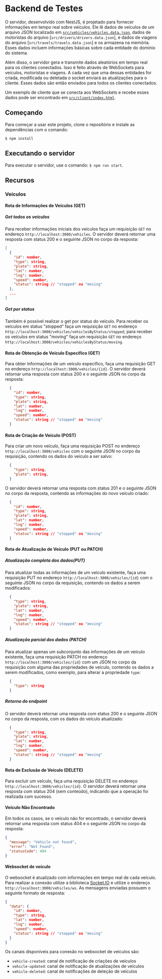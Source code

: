 # Backend de Testes

O servidor, desenvolvido com NestJS, é projetado para fornecer informações em tempo real sobre veículos. Ele lê dados de veículos de um arquivo JSON localizado em [`src/vehicles/vehicles.data.json`](src/vehicles/vehicles.data.json), dados de motoristas do arquivo [`src/drivers/drivers.data.json`], e dados de viagens do arquivo [`src/travels/travels.data.json`] e os armazena na memória. Esses dados incluem informações básicas sobre cada entidade do domínio do sistema.

Além disso, o servidor gera e transmite dados aleatórios em tempo real para os clientes conectados. Isso é feito através de WebSockets para veículos, motoristas e viagens. A cada vez que uma dessas entidades for criada, modificada ou deletada o socket enviará as atualizações para o cliente. Esses dados são então enviados para todos os clientes conectados.

Um exemplo de cliente que se conecta aos WebSockets e recebe esses dados pode ser encontrado em [`src/client/index.html`](src/client/index.html).

## Começando

Para começar a usar este projeto, clone o repositório e instale as dependências com o comando:

```$ npm install```

## Executando o servidor

Para executar o servidor, use o comando: 
```$ npm run start```.

## Recursos

### Veículos

#### Rota de Informações de Veículos (GET)

##### Get todos os veículos
Para receber informações iniciais dos veículos faça um requisição `GET` no endereço `http://localhost:3000/vehicles`. O servidor deverá retornar uma resposta com status 200 e o seguinte JSON no corpo da resposta:

```json
[
  {
    "id": number,
    "type": string,
    "plate": string,
    "lat": number,
    "lng": number,
    "speed": number,
    "status": string // "stopped" ou "moving"
  },
  ...
]
```

##### Get por status
Também é possível realizar o get por status do veículo. Para receber os veículos em status "stopped" faça um requisição `GET` no endereço `http://localhost:3000/vehicles/vehiclesByStatus/stopped`; para receber os veículos em status "moving" faça um requisição `GET` no endereço `http://localhost:3000/vehicles/vehiclesByStatus/moving`.

#### Rota de Obtenção de Veículo Específico (GET)

Para obter informações de um veículo específico, faça uma requisição GET no endereço `http://localhost:3000/vehicles/{id}`. O servidor deverá retornar uma resposta com status 200 e o seguinte JSON no corpo da resposta:

```json
  {
    "id": number,
    "type": string,
    "plate": string,
    "lat": number,
    "lng": number,
    "speed": number,
    "status": string // "stopped" ou "moving"
  }
```

#### Rota de Criação de Veículo (POST)

Para criar um novo veículo, faça uma requisição POST no endereço `http://localhost:3000/vehicles` com o seguinte JSON no corpo da requisição, contendo os dados do veículo a ser salvo:

```json
  {
    "type": string,
    "plate": string,
  }
```

O servidor deverá retornar uma resposta com status 201 e o seguinte JSON no corpo da resposta, contendo as informações do novo veículo criado:

```json
  {
    "id": number,
    "type": string,
    "plate": string,
    "lat": number,
    "lng": number,
    "speed": number,
    "status": string // "stopped" ou "moving"
  }
```

#### Rota de Atualização de Veículo (PUT ou PATCH)

##### Atualização completa dos dados(PUT)
Para atualizar todas as informações de um veículo existente, faça uma requisição PUT no endereço `http://localhost:3000/vehicles/{id}` com o seguinte JSON no corpo da requisição, contendo os dados a serem modificados:

```json
  {
    "type": string,
    "plate": string,
    "lat": number,
    "lng": number,
    "speed": number,
    "status": string // "stopped" ou "moving"
  }
```

##### Atualização parcial dos dados (PATCH)
Para atualizar apenas um subconjunto das informações de um veículo existente, faça uma requisição PATCH no endereço `http://localhost:3000/vehicles/{id}` com um JSON no corpo da requisição com alguma das propriedades de veículo, contendo os dados a serem modificados, como exemplo, para alterar a propriedade `type`:

```json
  {
    "type": string
  }
```

##### Retorno do endpoint
O servidor deverá retornar uma resposta com status 200 e o seguinte JSON no corpo da resposta, com os dados do veículo atualizado:

```json
  {
    "type": string,
    "plate": string,
    "lat": number,
    "lng": number,
    "speed": number,
    "status": string // "stopped" ou "moving"
  }
```

#### Rota de Exclusão de Veículo (DELETE)

Para excluir um veículo, faça uma requisição DELETE no endereço `http://localhost:3000/vehicles/{id}`. O servidor deverá retornar uma resposta com status 204 (sem conteúdo), indicando que a operação foi realizada com sucesso.

#### Veículo Não Encontrado

Em todos os casos, se o veículo não for encontrado, o servidor deverá retornar uma resposta com status 404 e o seguinte JSON no corpo da resposta:

```json
{
  "message": "Vehicle not found",
  "error": "Not Found",
  "statusCode": 404
}
```

#### Websocket de veículo

O websocket é atualizado com informações em tempo real de cada veículo. Para realizar a conexão utilize a biblioteca [Socket.IO](https://socket.io/docs/v4/client-api/) e utilize o endereço `http://localhost:3000/vehicles/ws`. As mensagens enviadas possuem o seguinte formato de resposta:

```json
{
  "data": {
    "id": number,
    "type": string,
    "lat": number,
    "lng": number,
    "speed": number,
    "status": string // "stopped" ou "moving"
  }
}
```

Os canais disponíveis para conexão no websocket de veículos são:

- `vehicle-created`: canal de notificação de criações de veículos
- `vehicle-updated`: canal de notificação de atualizações de veículos
- `vehicle-deleted`: canal de notificações de deleção de veículos
